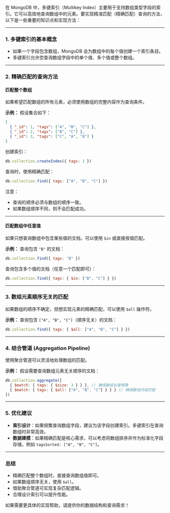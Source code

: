在 MongoDB 中，多键索引（Multikey Index）主要用于支持数组类型字段的索引。它可以高效地查询数组中的元素。要实现精准匹配（精确匹配）查询的方法，以下是一些重要的知识点和实现方法：

---

### 1. **多键索引的基本概念**
- 如果一个字段包含数组，MongoDB 会为数组中的每个值创建一个索引条目。
- 多键索引允许您查询数组字段中的单个值、多个值或整个数组。

---

### 2. **精确匹配的查询方法**

#### **匹配整个数组**
如果希望匹配数组的所有元素，必须使用数组的完整内容作为查询条件。

**示例：**
假设集合如下：
```json
[
  { "_id": 1, "tags": ["A", "B", "C"] },
  { "_id": 2, "tags": ["B", "C"] },
  { "_id": 3, "tags": ["C", "A", "B"] }
]
```

创建索引：
```javascript
db.collection.createIndex({ tags: 1 })
```

查询时，使用精确匹配：
```javascript
db.collection.find({ tags: ["A", "B", "C"] })
```

注意：
- 查询的顺序必须与数组的顺序一致。
- 如果数组顺序不同，则不会匹配成功。

---

#### **匹配数组中任意值**
如果只想查询数组中包含某些值的文档，可以使用 `$in` 或直接按值匹配。

**示例：**
查询包含 `"B"` 的文档：
```javascript
db.collection.find({ tags: "B" })
```

查询包含多个值的文档（任意一个匹配即可）：
```javascript
db.collection.find({ tags: { $in: ["B", "C"] } })
```

---

### 3. **数组元素顺序无关的匹配**
如果数组的顺序不确定，但想实现元素的精确匹配，可以使用 `$all` 操作符。

**示例：**
查询包含 `["A", "B", "C"]`（顺序无关）的文档：
```javascript
db.collection.find({ tags: { $all: ["A", "B", "C"] } })
```

---

### 4. **结合管道 (Aggregation Pipeline)**
使用聚合管道可以灵活地处理数组的匹配。

**示例：**
假设需要查询数组元素无关顺序的文档：
```javascript
db.collection.aggregate([
  { $match: { tags: { $size: 3 } } }, // 确保数组长度相等
  { $match: { tags: { $all: ["A", "B", "C"] } } } // 确保数组内容匹配
])
```

---

### 5. **优化建议**
- **索引设计**：如果频繁查询数组字段，建议为该字段创建索引。多键索引在查询数组时非常高效。
- **数据建模**：如果精确匹配是核心需求，可以考虑将数组排序并作为标准化字段存储，例如 `tagsSorted: ["A", "B", "C"]`。

---

### 总结
- 精确匹配整个数组时，直接查询数组值即可。
- 如果数组顺序无关，使用 `$all`。
- 借助聚合管道可实现复杂匹配逻辑。
- 合理设计索引可以提升性能。

如果需要更具体的实现帮助，请提供你的数据结构和查询需求！